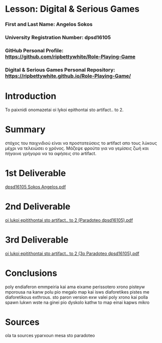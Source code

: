 # Lesson: Digital & Serious Games

### First and Last Name: Angelos Sokos
### University Registration Number: dpsd16105
### GitHub Personal Profile: https://github.com/ripbettywhite/Role-Playing-Game
### Digital & Serious Games Personal Repository: https://ripbettywhite.github.io/Role-Playing-Game/

# Introduction
To paixnidi onomazetai oi lykoi epithontai sto artifact.. to 2.
# Summary
στόχος του παιχνιδιού είναι να προστατεύσεις το artifact απο τους λύκους μέχρι να τελειώσει ο χρόνος. Μάζεψε φρούτα για να γεμίσεις ζωή και πήγαινε γρήγορα να τα αφήσεις στο artifact.

# 1st Deliverable
[dpsd16105 Sokos Angelos.pdf](https://github.com/ripbettywhite/Role-Playing-Game/files/10240445/dpsd16105.Sokos.Angelos.pdf)
# 2nd Deliverable
[oi lukoi epitithontai sto artifact.. to 2 (Paradoteo dpsd16105).pdf](https://github.com/ripbettywhite/Role-Playing-Game/files/10240439/oi.lukoi.epitithontai.sto.artifact.to.2.Paradoteo.dpsd16105.pdf)
# 3rd Deliverable 
[oi lukoi epitithontai sto artifact.. to 2 (3o Paradoteo dpsd16105).pdf](https://github.com/ripbettywhite/Role-Playing-Game/files/10248631/oi.lukoi.epitithontai.sto.artifact.to.2.3o.Paradoteo.dpsd16105.pdf)

# Conclusions
poly endiaferon emmpeiria kai ama eixame perissotero xrono pisteyw mporousa na kanw polu pio megalo map kai isws diaforetikes pistes me diaforetikous exthrous.
sto paron version exw valei poly xrono kai polla spawn lukwn wste na ginei pio dyskolo kathw to map einai kapws mikro

# Sources
ola ta sources yparxoun mesa sto paradoteo
